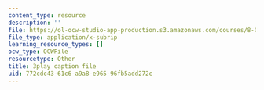 ```yaml
---
content_type: resource
description: ''
file: https://ol-ocw-studio-app-production.s3.amazonaws.com/courses/8-01sc-classical-mechanics-fall-2016/772cdc4361c6a9a8e96596fb5add272c_XeTsZhYHY_E.srt
file_type: application/x-subrip
learning_resource_types: []
ocw_type: OCWFile
resourcetype: Other
title: 3play caption file
uid: 772cdc43-61c6-a9a8-e965-96fb5add272c
---
```

